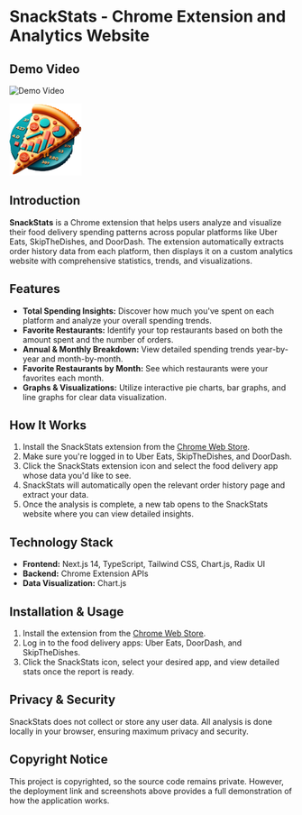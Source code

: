 # SnackStats - Chrome Extension and Analytics Website

## Demo Video
![Demo Video](demo.gif)


![SnackStats Logo](logo128.png)

## Introduction
**SnackStats** is a Chrome extension that helps users analyze and visualize their food delivery spending patterns across popular platforms like Uber Eats, SkipTheDishes, and DoorDash. The extension automatically extracts order history data from each platform, then displays it on a custom analytics website with comprehensive statistics, trends, and visualizations.

## Features
- **Total Spending Insights:** Discover how much you've spent on each platform and analyze your overall spending trends.
- **Favorite Restaurants:** Identify your top restaurants based on both the amount spent and the number of orders.
- **Annual & Monthly Breakdown:** View detailed spending trends year-by-year and month-by-month.
- **Favorite Restaurants by Month:** See which restaurants were your favorites each month.
- **Graphs & Visualizations:** Utilize interactive pie charts, bar graphs, and line graphs for clear data visualization.

## How It Works
1. Install the SnackStats extension from the [Chrome Web Store](https://chromewebstore.google.com/detail/snackstats-%E2%80%93-track-your-f/dpamdjimipnebihinoccnfehkohpeagh).
2. Make sure you're logged in to Uber Eats, SkipTheDishes, and DoorDash.
3. Click the SnackStats extension icon and select the food delivery app whose data you'd like to see.
4. SnackStats will automatically open the relevant order history page and extract your data.
5. Once the analysis is complete, a new tab opens to the SnackStats website where you can view detailed insights.


## Technology Stack
- **Frontend:** Next.js 14, TypeScript, Tailwind CSS, Chart.js, Radix UI
- **Backend:** Chrome Extension APIs
- **Data Visualization:** Chart.js

## Installation & Usage
1. Install the extension from the [Chrome Web Store](https://chromewebstore.google.com/detail/snackstats-%E2%80%93-track-your-f/dpamdjimipnebihinoccnfehkohpeagh).
2. Log in to the food delivery apps: Uber Eats, DoorDash, and SkipTheDishes.
3. Click the SnackStats icon, select your desired app, and view detailed stats once the report is ready.

## Privacy & Security
SnackStats does not collect or store any user data. All analysis is done locally in your browser, ensuring maximum privacy and security.

## Copyright Notice
This project is copyrighted, so the source code remains private. However, the deployment link and screenshots above provides a full demonstration of how the application works.
